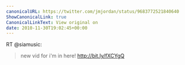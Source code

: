 ```yaml
---
canonicalURL: https://twitter.com/jmjordan/status/9683772521840640
ShowCanonicalLink: true
CanonicalLinkText: View original on
date: 2010-11-30T19:02:45+00:00
---
```

RT @siamusic:
> new vid for i'm in here! http://bit.ly/fXCYgQ